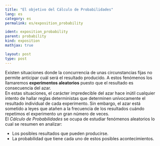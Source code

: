 ```yaml
---
title: "El objetivo del Cálculo de Probabilidades"
lang: es
category: es
permalink: es/exposition_probability

ident: exposition_probability
parent: probability
kind: exposition
mathjax: true

layout: post
type: post
---
```



Existen situaciones donde la concurrencia de unas circunstancias fijas no permite anticipar cuál será el resultado producido.  A estos fenómenos los llamaremos **experimentos aleatorios** puesto que el resultado es consecuencia del azar.  
En estas situaciones, el carácter impredecible del azar hace inútil cualquier intento de hallar reglas deterministas que determinen unívocamente el resultado individual de cada experimento. Sin embargo, el azar está sometido a leyes que atañen a la frecuencia de los resultados cuándo repetimos el experimento un gran número de veces.  
El *Cálculo de Probabilidades* se ocupa de estudiar fenómenos aleatorios lo cual se resumen en analizar:
- Los posibles resultados que pueden producirse.
- La probabilidad que tiene cada uno de estos posibles acontecimientos.


